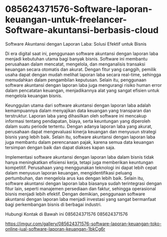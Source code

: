 # 085624371576-Software-laporan-keuangan-untuk-freelancer-Software-akuntansi-berbasis-cloud

Software Akuntansi dengan Laporan Laba: Solusi Efektif untuk Bisnis

Di era digital saat ini, penggunaan software akuntansi dengan laporan laba menjadi kebutuhan utama bagi banyak bisnis. Software ini membantu perusahaan dalam mencatat, mengelola, dan menganalisis transaksi keuangan secara otomatis dan akurat. Dengan fitur yang canggih, pemilik usaha dapat dengan mudah melihat laporan laba secara real-time, sehingga memudahkan dalam pengambilan keputusan. Selain itu, penggunaan software akuntansi dengan laporan laba juga mengurangi risiko human error dalam pencatatan keuangan, menjadikannya alat yang sangat efisien untuk mengelola keuangan bisnis.

Keunggulan utama dari software akuntansi dengan laporan laba adalah kemampuannya dalam menyajikan data keuangan yang transparan dan terstruktur. Laporan laba yang dihasilkan oleh software ini mencakup informasi tentang pendapatan, biaya, serta keuntungan yang diperoleh dalam suatu periode tertentu. Dengan adanya laporan laba yang akurat, perusahaan dapat mengevaluasi kinerja keuangan dan menyusun strategi bisnis yang lebih baik. Selain itu, software akuntansi dengan laporan laba juga membantu dalam perencanaan pajak, karena semua data keuangan tersimpan dengan baik dan dapat diakses kapan saja.

Implementasi software akuntansi dengan laporan laba dalam bisnis tidak hanya meningkatkan efisiensi kerja, tetapi juga memberikan keuntungan kompetitif. Perusahaan yang menggunakan teknologi ini dapat lebih cepat dalam menyusun laporan keuangan, mengidentifikasi peluang pertumbuhan, dan mengelola arus kas dengan lebih baik. Selain itu, software akuntansi dengan laporan laba biasanya sudah terintegrasi dengan fitur lain, seperti manajemen persediaan dan faktur, sehingga operasional bisnis menjadi lebih efektif. Dengan demikian, penggunaan software akuntansi dengan laporan laba menjadi investasi yang sangat bermanfaat bagi perkembangan bisnis di berbagai industri.


Hubungi Kontak di Bawah ini 
085624371576
085624371576

https://imgur.com/gallery/085624371576-software-laporan-keuangan-toko-online-jual-software-laporan-keuangan-1bkCg6r

